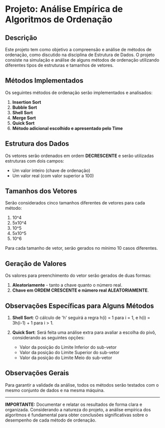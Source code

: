# Projeto: Análise Empírica de Algoritmos de Ordenação

## Descrição

Este projeto tem como objetivo a compreensão e análise de métodos de ordenação, como discutido na disciplina de Estrutura de Dados. O projeto consiste na simulação e análise de alguns métodos de ordenação utilizando diferentes tipos de estruturas e tamanhos de vetores.

## Métodos Implementados

Os seguintes métodos de ordenação serão implementados e analisados:

1. **Insertion Sort**
2. **Bubble Sort**
3. **Shell Sort**
4. **Merge Sort**
5. **Quick Sort**
6. **Método adicional escolhido e apresentado pelo Time**

## Estrutura dos Dados

Os vetores serão ordenados em ordem **DECRESCENTE** e serão utilizadas estruturas com dois campos:

- Um valor inteiro (chave de ordenação)
- Um valor real (com valor superior a 100)

## Tamanhos dos Vetores

Serão considerados cinco tamanhos diferentes de vetores para cada método:

1. 10^4
2. 5x10^4
3. 10^5
4. 5x10^5
5. 10^6

Para cada tamanho de vetor, serão gerados no mínimo 10 casos diferentes.

## Geração de Valores

Os valores para preenchimento do vetor serão gerados de duas formas:

1. **Aleatoriamente** - tanto a chave quanto o número real.
2. **Chave em ORDEM CRESCENTE e número real ALEATORIAMENTE**.

## Observações Específicas para Alguns Métodos

1. **Shell Sort**: O cálculo de 'h' seguirá a regra h(i) = 1 para i = 1, e h(i) = 3h(i-1) + 1 para i > 1.

2. **Quick Sort**: Será feita uma análise extra para avaliar a escolha do pivô, considerando as seguintes opções:
   - Valor da posição do Limite Inferior do sub-vetor
   - Valor da posição do Limite Superior do sub-vetor
   - Valor da posição do Limite Meio do sub-vetor

## Observações Gerais

Para garantir a validade da análise, todos os métodos serão testados com o mesmo conjunto de dados e na mesma máquina.

---

**IMPORTANTE:** Documentar e relatar os resultados de forma clara e organizada. Considerando a natureza do projeto, a análise empírica dos algoritmos é fundamental para obter conclusões significativas sobre o desempenho de cada método de ordenação.
